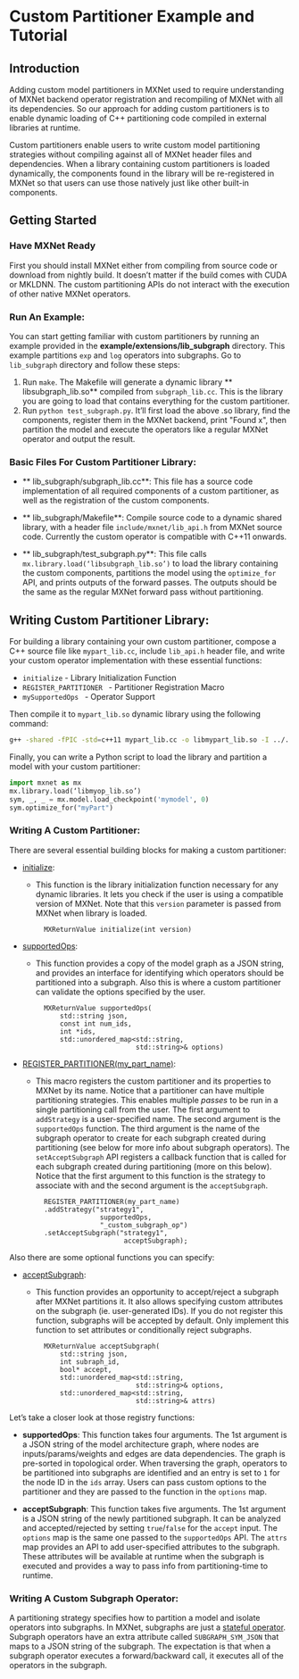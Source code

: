 <!--- Licensed to the Apache Software Foundation (ASF) under one -->
<!--- or more contributor license agreements.  See the NOTICE file -->
<!--- distributed with this work for additional information -->
<!--- regarding copyright ownership.  The ASF licenses this file -->
<!--- to you under the Apache License, Version 2.0 (the -->
<!--- "License"); you may not use this file except in compliance -->
<!--- with the License.  You may obtain a copy of the License at -->

<!---   http://www.apache.org/licenses/LICENSE-2.0 -->

<!--- Unless required by applicable law or agreed to in writing, -->
<!--- software distributed under the License is distributed on an -->
<!--- "AS IS" BASIS, WITHOUT WARRANTIES OR CONDITIONS OF ANY -->
<!--- KIND, either express or implied.  See the License for the -->
<!--- specific language governing permissions and limitations -->
<!--- under the License. -->

Custom Partitioner Example and Tutorial
=======================================

## Introduction

Adding custom model partitioners in MXNet used to require understanding of MXNet backend operator registration and recompiling of MXNet with all its dependencies. So our approach for adding custom partitioners is to enable dynamic loading of C++ partitioning code compiled in external libraries at runtime.

Custom partitioners enable users to write custom model partitioning strategies without compiling against all of MXNet header files and dependencies. When a library containing custom partitioners is loaded dynamically, the components found in the library will be re-registered in MXNet so that users can use those natively just like other built-in components.

## Getting Started

### Have MXNet Ready

First you should install MXNet either from compiling from source code or download from nightly build. It doesn’t matter if the build comes with CUDA or MKLDNN. The custom partitioning APIs do not interact with the execution of other native MXNet operators.

### Run An Example:

You can start getting familiar with custom partitioners by running an example provided in the **example/extensions/lib_subgraph** directory. This example partitions `exp` and `log` operators into subgraphs. Go to `lib_subgraph` directory and follow these steps:

1. Run `make`. The Makefile will generate a dynamic library ** libsubgraph_lib.so** compiled from `subgraph_lib.cc`. This is the library you are going to load that contains everything for the custom partitioner.
2. Run `python test_subgraph.py`. It’ll first load the above .so library, find the components, register them in the MXNet backend, print "Found x", then partition the model and execute the operators like a regular MXNet operator and output the result.

### Basic Files For Custom Partitioner Library:

* ** lib_subgraph/subgraph_lib.cc**: This file has a source code implementation of all required components of a custom partitioner, as well as the registration of the custom components.

* ** lib_subgraph/Makefile**: Compile source code to a dynamic shared library, with a header file `include/mxnet/lib_api.h` from MXNet source code. Currently the custom operator is compatible with C++11 onwards.

* ** lib_subgraph/test_subgraph.py**: This file calls `mx.library.load(‘libsubgraph_lib.so’)` to load the library containing the custom components, partitions the model using the `optimize_for` API, and prints outputs of the forward passes. The outputs should be the same as the regular MXNet forward pass without partitioning.

## Writing Custom Partitioner Library:

For building a library containing your own custom partitioner, compose a C++ source file like `mypart_lib.cc`, include `lib_api.h` header file, and write your custom operator implementation with these essential functions:
- `initialize` - Library Initialization Function
- `REGISTER_PARTITIONER ` - Partitioner Registration Macro
- `mySupportedOps ` - Operator Support

Then compile it to `mypart_lib.so` dynamic library using the following command:
```bash
g++ -shared -fPIC -std=c++11 mypart_lib.cc -o libmypart_lib.so -I ../../../include/mxnet
```

Finally, you can write a Python script to load the library and partition a model with your custom partitioner:
```python
import mxnet as mx
mx.library.load(‘libmyop_lib.so’)
sym, _, _ = mx.model.load_checkpoint('mymodel', 0) 
sym.optimize_for("myPart")
```

### Writing A Custom Partitioner:

There are several essential building blocks for making a custom partitioner:

* [initialize](./subgraph_lib.cc#L242):
    * This function is the library initialization function necessary for any dynamic libraries. It lets you check if the user is using a compatible version of MXNet. Note that this `version` parameter is passed from MXNet when library is loaded.

            MXReturnValue initialize(int version)

* [supportedOps](./subgraph_lib.cc#L179):
    * This function provides a copy of the model graph as a JSON string, and provides an interface for identifying which operators should be partitioned into a subgraph. Also this is where a custom partitioner can validate the options specified by the user.

            MXReturnValue supportedOps(
                std::string json,
                const int num_ids,
                int *ids,
                std::unordered_map<std::string, 
                                   std::string>& options)

* [REGISTER_PARTITIONER(my_part_name)](./subgraph_lib.cc#L238):
    * This macro registers the custom partitioner and its properties to MXNet by its name. Notice that a partitioner can have multiple partitioning strategies. This enables multiple *passes* to be run in a single partitioning call from the user. The first argument to `addStrategy` is a user-specified name. The second argument is the `supportedOps` function. The third argument is the name of the subgraph operator to create for each subgraph created during partitioning (see below for more info about subgraph operators). The `setAcceptSubgraph` API registers a callback function that is called for each subgraph created during partitioning (more on this below). Notice that the first argument to this function is the strategy to associate with and the second argument is the `acceptSubgraph`.

            REGISTER_PARTITIONER(my_part_name)
            .addStrategy("strategy1", 
                          supportedOps, 
                          "_custom_subgraph_op")
            .setAcceptSubgraph("strategy1", 
                                acceptSubgraph);


Also there are some optional functions you can specify:

* [acceptSubgraph](./subgraph_lib.cc#L220):
    * This function provides an opportunity to accept/reject a subgraph after MXNet partitions it. It also allows specifying custom attributes on the subgraph (ie. user-generated IDs). If you do not register this function, subgraphs will be accepted by default. Only implement this function to set attributes or conditionally reject subgraphs. 

            MXReturnValue acceptSubgraph(
                std::string json,
                int subraph_id,
                bool* accept,
                std::unordered_map<std::string, 
                                   std::string>& options,
                std::unordered_map<std::string, 
                                   std::string>& attrs)

Let’s take a closer look at those registry functions:

* **supportedOps**: This function takes four arguments. The 1st argument is a JSON string of the model architecture graph, where nodes are inputs/params/weights and edges are data dependencies. The graph is pre-sorted in topological order. When traversing the graph, operators to be partitioned into subgraphs are identified and an entry is set to `1` for the node ID in the `ids` array. Users can pass custom options to the partitioner and they are passed to the function in the `options` map. 

* **acceptSubgraph**: This function takes five arguments. The 1st argument is a JSON string of the newly partitioned subgraph. It can be analyzed and accepted/rejected by setting `true`/`false` for the `accept` input. The `options` map is the same one passed to the `supportedOps` API. The `attrs` map provides an API to add user-specified attributes to the subgraph. These attributes will be available at runtime when the subgraph is executed and provides a way to pass info from partitioning-time to runtime. 

### Writing A Custom Subgraph Operator:

A partitioning strategy specifies how to partition a model and isolate operators into subgraphs. In MXNet, subgraphs are just a [stateful operator](../lib_custom_op#writing-stateful-custom-operator). Subgraph operators have an extra attribute called `SUBGRAPH_SYM_JSON` that maps to a JSON string of the subgraph. The expectation is that when a subgraph operator executes a forward/backward call, it executes all of the operators in the subgraph. 
